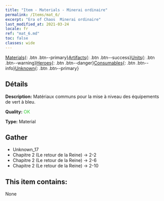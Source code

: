 ```yaml
---
title: "Item - Materials - Minerai ordinaire"
permalink: /Items/mat_6/
excerpt: "Era of Chaos  Minerai ordinaire"
last_modified_at: 2021-03-24
locale: fr
ref: "mat_6.md"
toc: false
classes: wide
---
```

 [Materials](/fr/Items/){: .btn .btn--primary}[Artifacts](/fr/Items/Artifacts/){: .btn .btn--success}[Units](/fr/Items/Units/){: .btn .btn--warning}[Heroes](/fr/Items/Heroes/){: .btn .btn--danger}[Consumables](/fr/Items/Consumables/){: .btn .btn--info}[Unknown](/fr/Items/Unknown/){: .btn .btn--primary}

## Détails
 **Description:** Matériaux communs pour la mise à niveau des équipements de vert à bleu.

 **Quality:** <span style="color: #32CD32">OK</span>

 **Type:** Material

## Gather

*    Unknown_17 
*    Chapitre 2 (Le retour de la Reine) -> 2-2 
*    Chapitre 2 (Le retour de la Reine) -> 2-6 
*    Chapitre 2 (Le retour de la Reine) -> 2-10 

## This item contains:

  None

